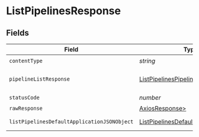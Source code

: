 # ListPipelinesResponse


## Fields

| Field                                                                                                 | Type                                                                                                  | Required                                                                                              | Description                                                                                           |
| ----------------------------------------------------------------------------------------------------- | ----------------------------------------------------------------------------------------------------- | ----------------------------------------------------------------------------------------------------- | ----------------------------------------------------------------------------------------------------- |
| `contentType`                                                                                         | *string*                                                                                              | :heavy_check_mark:                                                                                    | N/A                                                                                                   |
| `pipelineListResponse`                                                                                | [ListPipelinesPipelineListResponse](../../models/operations/listpipelinespipelinelistresponse.md)     | :heavy_minus_sign:                                                                                    | A sequence of pipelines.                                                                              |
| `statusCode`                                                                                          | *number*                                                                                              | :heavy_check_mark:                                                                                    | N/A                                                                                                   |
| `rawResponse`                                                                                         | [AxiosResponse>](https://axios-http.com/docs/res_schema)                                              | :heavy_minus_sign:                                                                                    | N/A                                                                                                   |
| `listPipelinesDefaultApplicationJSONObject`                                                           | [ListPipelinesDefaultApplicationJSON](../../models/operations/listpipelinesdefaultapplicationjson.md) | :heavy_minus_sign:                                                                                    | Error response.                                                                                       |